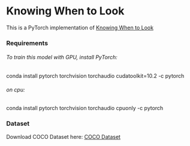 # Knowing When to Look
This is a PyTorch implementation of [Knowing When to Look](https://arxiv.org/pdf/1612.01887.pdf)
### Requirements
###### To train this model with GPU, install PyTorch:
conda install pytorch torchvision torchaudio cudatoolkit=10.2 -c pytorch

###### on cpu:
conda install pytorch torchvision torchaudio cpuonly -c pytorch

### Dataset
Download COCO Dataset here: [COCO Dataset](http://mscoco.org/)
